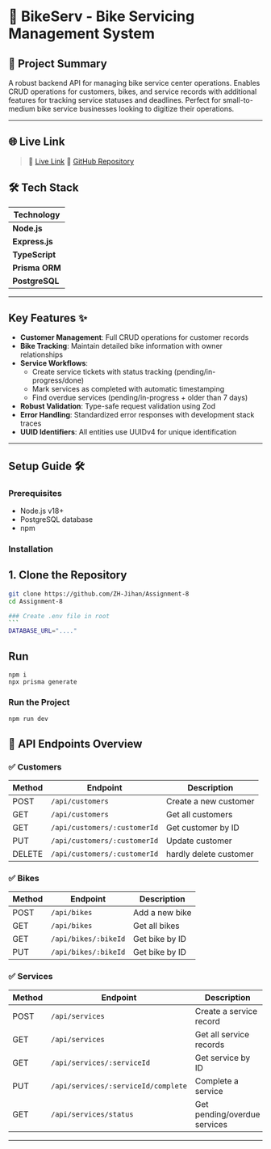 # 🚀 BikeServ - Bike Servicing Management System

## 📝 Project Summary

A robust backend API for managing bike service center operations. Enables CRUD operations for customers, bikes, and service records with additional features for tracking service statuses and deadlines. Perfect for small-to-medium bike service businesses looking to digitize their operations.

---

## 🌐 Live Link

> 🔗 [Live Link](#)
> 📂 [GitHub Repository](https://github.com/ZH-Jihan/Assignment-8)

## 🛠 Tech Stack

| Technology
|---------------
| **Node.js**  
| **Express.js**
| **TypeScript**
| **Prisma ORM**
| **PostgreSQL**

---

## Key Features ✨

- **Customer Management**: Full CRUD operations for customer records
- **Bike Tracking**: Maintain detailed bike information with owner relationships
- **Service Workflows**:
  - Create service tickets with status tracking (pending/in-progress/done)
  - Mark services as completed with automatic timestamping
  - Find overdue services (pending/in-progress + older than 7 days)
- **Robust Validation**: Type-safe request validation using Zod
- **Error Handling**: Standardized error responses with development stack traces
- **UUID Identifiers**: All entities use UUIDv4 for unique identification

---

## Setup Guide 🛠️

### Prerequisites

- Node.js v18+
- PostgreSQL database
- npm

### Installation

## 1. Clone the Repository

````bash
git clone https://github.com/ZH-Jihan/Assignment-8
cd Assignment-8

### Create .env file in root
```
DATABASE_URL="...."
````

## Run

```shell
npm i
npx prisma generate
```

### Run the Project

```shell
npm run dev
```

## 🧪 API Endpoints Overview

### ✅ Customers

| Method | Endpoint                     | Description            |
| ------ | ---------------------------- | ---------------------- |
| POST   | `/api/customers`             | Create a new customer  |
| GET    | `/api/customers`             | Get all customers      |
| GET    | `/api/customers/:customerId` | Get customer by ID     |
| PUT    | `/api/customers/:customerId` | Update customer        |
| DELETE | `/api/customers/:customerId` | hardly delete customer |

### ✅ Bikes

| Method | Endpoint             | Description    |
| ------ | -------------------- | -------------- |
| POST   | `/api/bikes`         | Add a new bike |
| GET    | `/api/bikes`         | Get all bikes  |
| GET    | `/api/bikes/:bikeId` | Get bike by ID |
| PUT    | `/api/bikes/:bikeId` | Get bike by ID |

### ✅ Services

| Method | Endpoint                            | Description                  |
| ------ | ----------------------------------- | ---------------------------- |
| POST   | `/api/services`                     | Create a service record      |
| GET    | `/api/services`                     | Get all service records      |
| GET    | `/api/services/:serviceId`          | Get service by ID            |
| PUT    | `/api/services/:serviceId/complete` | Complete a service           |
| GET    | `/api/services/status`              | Get pending/overdue services |

---
